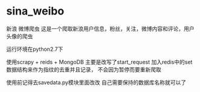# sina_weibo
新浪 微博爬虫
这是一个爬取新浪用户信息，粉丝，关注，微博内容和评论，用户头像的爬虫

运行环境在python2.7下

使用scrapy + reids + MongoDB 主要是改写了start_request 加入redis中的set数据结构来作为指纹的去重并且记录， 不会因为暂停而要重新爬取

使用前记得去savedata.py模块里面改改 自己需要保持的数据库名称就可以了


